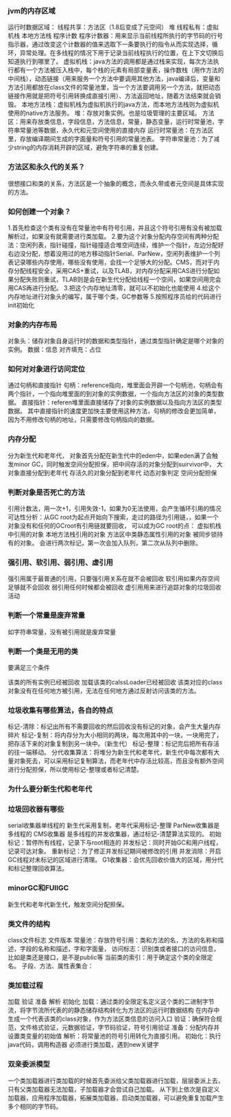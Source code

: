### jvm的内存区域
运行时数据区域：
线程共享：方法区（1.8后变成了元空间） 堆 线程私有：虚拟机栈 本地方法栈 程序计数
程序计数器：用来显示当前线程所执行的字节码的行号指示器，通过改变这个计数器的值来选取下一条要执行的指令从而实现选择，循环，异常处理。在多线程的情况下用于记录当前线程执行的位置，在上下文切换后知道执行到哪里了。
虚拟机栈：java方法的调用都是通过栈来实现，每次方法执行都有一个方法被压入栈中，每个栈的元素有局部变量表，操作数栈（用作方法的中间栈），动态链接（用来服务一个方法中要调用其他方法，java编译后，变量和方法引用都放在class文件的常量池里，当一个方法要调用另一个方法，就把动态链接作用就是把符号引用转换成直接引用）、方法返回地址，随着方法结束就会销毁。
本地方法栈：虚拟机栈为虚拟机执行的java方法，而本地方法栈则为虚拟机使用的native方法服务。
堆：存放对象实例。也是垃圾管理的主要区域。
方法区：用来存放类信息，字段信息，方法信息，常量，静态变量，运行时常量池，字符串常量池等数据，永久代和元空间使用的直接内存
运行时常量池：在方法区里，存放编译期间生成的字面量和符号引用的常量池表。
字符串常量池：为了减少string的内存消耗开辟的区域，避免字符串的重复创建。
### 方法区和永久代的关系？
很想接口和类的关系，方法区是一个抽象的概念，而永久带或者元空间是具体实现的方法。
### 如何创建一个对象？
1.首先检查这个类有没有在常量池中有符号引用，并且这个符号引用有没有被加载解析过，如果没有就需要进行类加载。
2.要为这个对象分配内存空间有两种分配法：空闲列表，指针碰撞，指针碰撞适合堆空间连续，维护一个指针，左边分配好右边没分配，想着没用过的地方移动指针Serial、ParNew，空闲列表维护一个列表记录哪些内存使用，哪些没有使用，会找一个足够大的分配。CMS，而对于内存分配线程安全，采用CAS+重试，以及TLAB，对内存分配采用CAS进行分配如果分配失败则重试，TLAB则是会在新生代分配给线程一个空间，如果空间用完会用CAS再进行分配。
3.把这个内存地址清零，就可以不初始化也能使用
4.给这个内存地址进行对象头的编写，属于哪个类，GC参数等
5.按照程序员给的代码进行init初始化
### 对象的内存布局
对象头：储存对象自身运行时的数据和类型指针，通过类型指针确定是哪个对象的实例。
数据：信息
对齐填充：占位
### 如何对对象进行访问定位
通过句柄和直接指针
句柄：reference指向，堆里面会开辟一个句柄池，句柄会有两个指针，一个指向堆里面的到对象的实例数据，一个指向方法区的对象的类型数据。
直接指针：referen堆里面直接储存了对象的实例数据以及指向方法区的类型数据。
其中直接指针的速度更加快主要使用这种方法，句柄的修改会更加简单，因为不用修改句柄的地址，只需要修改句柄指向的数据。
### 内存分配
分为新生代和老年代，
对象首先分配在新生代中的eden中，如果eden满了会触发minor GC，同时触发空间分配担保，把中间存活的对象分配到suirvivor中，
大对象直接分配到老年代
存活久的对象分配到老年代
动态对象判定
空间分配担保
### 判断对象是否死亡的方法
引用计数法，用一次+1，引用失效-1，如果为0无法使用，会产生循环引用的情况
可达性分析：从GC root为起点开始向下搜索，走过的路径为引用链，，如果一个对象没有和任何的GCroot有引用链就要回收，
可以成为GC root的点：
虚拟机栈中引用的对象
本地方法栈引用的对象
方法区中类静态属性引用的对象
被同步锁持有的对象。
会进行两次标记，第一次会加入队列，第二次从队列中删除。
### 强引用、软引用、弱引用、虚引用
强引用属于最普通的引用，只要强引用关系在就不会被回收
软引用如果内存空间足够就不会回收
弱引用任何时候都会被回收
虚引用用来进行追踪对象的垃圾回收活动
### 判断一个常量是废弃常量
如字符串常量，没有被引用就是废弃常量
### 判断一个类是无用的类
要满足三个条件

该类的所有实例已经被回收
加载该类的calssLoader已经被回收
该类对应的class对象没有在任何地方被引用，无法在任何地方通过反射访问该类的方法。

### 垃圾收集有哪些算法，各自的特点
标记-清除：标记出所有不需要回收的然后回收没有标记的对象，会产生大量内存碎片
标记-复制：将内存分为大小相同的两块，每次用其中的一块，一块用完了，把存活下来的对象复制到另一块中。（新生代）
标记-整理：标记完后把所有存活的往一端移动。
分代收集算法：将堆分为新生代和老年代，新生代中每次都有大量对象死去，可以采用标记复制算法，而老年代中存活比较高，而且没有额外空间进行分配担保，所以使用标记-整理或者标记清楚。
### 为什么要分新生代和老年代

### 垃圾回收器有哪些
serial收集器单线程的 新生代采用复制，老年代采用标记-整理
ParNew收集器是多线程的
CMS收集器 是多线程的并发收集器，通过标记-清楚算法实现的。
初始标记：暂停所有线程，记录下与root相连的
并发标记：同时开始GC和用户线程，记录可达对象。
重新标记：为了修正并发标记期间被修改的引用
并发消除：开启GC线程对未标记的区域进行清理。
G1收集器：会优先回收价值大的区域，用分代和标记整理回收算法。
### minorGC和FUllGC
新生代和老年代新生代，触发空间分配担保。
### 类文件的结构
class文件标志
文件版本
常量池：存放符号引用：类和方法的名，方法的名称和描述，字段的名称和描述，字和字面量，
访问标志：识别类或者接口的访问信息，比如是类还是接口，是不是public等
当前类的索引：用于确定这个类的全限定名。
子段、方法、属性表集合：
### 类加载过程
加载 验证 准备 解析 初始化
加载：通过类的全限定名定义这个类的二进制字节流，将字节流所代表的的静态储存结构转化为方法区的运行时数据结构 在内存中生成一个代表该类的class对象，作为方法区类信息的访问入口
验证：确保符合规范，文件格式验证，元数据验证，字节码验证，符号引用验证
准备：分配内存并设置类变量的初始值
解析：将常量池的符号引用转化为直接引用。
初始化：执行java代码，调用构造器
必须进行类加载，遇到new关键字
### 双亲委派模型
一个类加载器进行类加载的时候首先委派给父类加载器进行加载，层层委派上去，只有父类加载器无法加载，子加载器才会尝试自己加载。
从下到上依次是自定义加载器，应用程序加载器，拓展类加载器，启动类加载器，可以避免重复加载产生多个相同的字节码。
